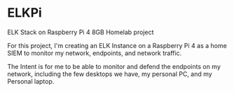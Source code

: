 # ELKPi
ELK Stack on Raspberry Pi 4 8GB Homelab project

For this project, I'm creating an ELK Instance on a Raspberry Pi 4 as a home SIEM to monitor my network, endpoints, and network traffic. 

The Intent is for me to be able to monitor and defend the endpoints on my network, including the few desktops we have, my personal PC, and my Personal laptop. 














